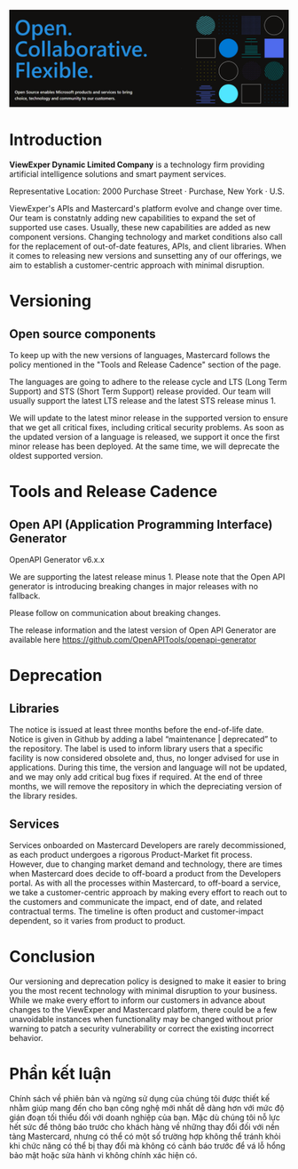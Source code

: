 ![Open Source at ViewExper](https://github.com/microsoft/.github/blob/main/images/open-at-microsoft.png) 

# Introduction

**ViewExper Dynamic Limited Company** is a technology firm providing artificial intelligence solutions and smart payment services.

Representative Location: 2000 Purchase Street · Purchase, New York · U.S.

ViewExper's APIs and Mastercard's platform evolve and change over time. Our team is constatnly adding new capabilities to expand the set of supported use cases. Usually, these new capabilities are added as new component versions. Changing technology and market conditions also call for the replacement of out-of-date features, APIs, and client libraries. When it comes to releasing new versions and sunsetting any of our offerings, we aim to establish a customer-centric approach with minimal disruption.

# Versioning
## Open source components

To keep up with the new versions of languages, Mastercard follows the policy mentioned in the "Tools and Release Cadence" section of the page.

The languages are going to adhere to the release cycle and LTS (Long Term Support) and STS (Short Term Support) release provided. Our team will usually support the latest LTS release and the latest STS release minus 1.

We will update to the latest minor release in the supported version to ensure that we get all critical fixes, including critical security problems. As soon as the updated version of a language is released, we support it once the first minor release has been deployed. At the same time, we will deprecate the oldest supported version.

# Tools and Release Cadence
## Open API (Application Programming Interface) Generator

OpenAPI Generator v6.x.x

We are supporting the latest release minus 1. Please note that the Open API generator is introducing breaking changes in major releases with no fallback.

Please follow on communication about breaking changes.

The release information and the latest version of Open API Generator are available here https://github.com/OpenAPITools/openapi-generator

# Deprecation
## Libraries

The notice is issued at least three months before the end-of-life date. Notice is given in Github by adding a label “maintenance | deprecated” to the repository. The label is used to inform library users that a specific facility is now considered obsolete and, thus, no longer advised for use in applications. During this time, the version and language will not be updated, and we may only add critical bug fixes if required. At the end of three months, we will remove the repository in which the depreciating version of the library resides.

## Services

Services onboarded on Mastercard Developers are rarely decommissioned, as each product undergoes a rigorous Product-Market fit process. However, due to changing market demand and technology, there are times when Mastercard does decide to off-board a product from the Developers portal. As with all the processes within Mastercard, to off-board a service, we take a customer-centric approach by making every effort to reach out to the customers and communicate the impact, end of date, and related contractual terms. The timeline is often product and customer-impact dependent, so it varies from product to product.

# Conclusion

Our versioning and deprecation policy is designed to make it easier to bring you the most recent technology with minimal disruption to your business. While we make every effort to inform our customers in advance about changes to the ViewExper and Mastercard platform, there could be a few unavoidable instances when functionality may be changed without prior warning to patch a security vulnerability or correct the existing incorrect behavior.

# Phần kết luận

Chính sách về phiên bản và ngừng sử dụng của chúng tôi được thiết kế nhằm giúp mang đến cho bạn công nghệ mới nhất dễ dàng hơn với mức độ gián đoạn tối thiểu đối với doanh nghiệp của bạn. Mặc dù chúng tôi nỗ lực hết sức để thông báo trước cho khách hàng về những thay đổi đối với nền tảng Mastercard, nhưng có thể có một số trường hợp không thể tránh khỏi khi chức năng có thể bị thay đổi mà không có cảnh báo trước để vá lỗ hổng bảo mật hoặc sửa hành vi không chính xác hiện có.
